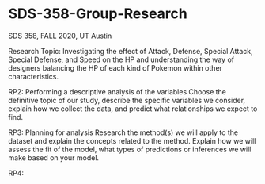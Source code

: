 # SDS-358-Group-Research
SDS 358, FALL 2020, UT Austin

Research Topic: Investigating the effect of Attack, Defense, Special Attack, Special Defense, and Speed on the HP and understanding the way of designers balancing the HP of each kind of Pokemon within other characteristics. 

RP2: Performing a descriptive analysis of the variables
Choose the definitive topic of our study, describe the specific variables we consider, explain how we collect the data, and predict what relationships we expect to find. 

RP3: Planning for analysis
Research the method(s) we will apply to the dataset and explain the concepts related to the method. Explain how we will assess the fit of the model, what types of predictions or inferences we will make based on your model.

RP4: 
